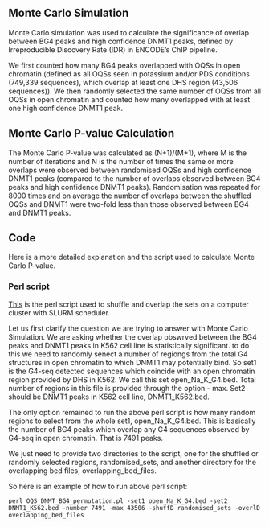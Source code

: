## Monte Carlo Simulation

Monte Carlo simulation was used to calculate the significance of overlap between BG4 peaks and high confidence DNMT1 peaks, defined by Irreproducible Discovery Rate (IDR) in ENCODE’s ChIP pipeline. 

We first counted how many BG4 peaks overlapped with OQSs in open chromatin (defined as all OQSs seen in potassium and/or PDS conditions (749,339 sequences), which overlap at least one DHS region (43,506 sequences)). We then randomly selected the same number of OQSs from all OQSs in open chromatin and counted how many overlapped with at least one high confidence DNMT1 peak. 

## Monte Carlo P-value Calculation

The Monte Carlo P-value was calculated as (N+1)/(M+1), where M is the number of iterations and N is the number of times the same or more overlaps were observed between randomised OQSs and high confidence DNMT1 peaks (compared to the number of overlaps observed between BG4 peaks and high confidence DNMT1 peaks). Randomisation was repeated for 8000 times and on average the number of overlaps between the shuffled OQSs and DNMT1 were two-fold less than those observed between BG4 and DNMT1 peaks.

## Code

Here is a more detailed explanation and the script used to calculate Monte Carlo P-value.

### Perl script 
[This](OQS_DNMT_BG4_permutation_github.pl) is the perl script used to shuffle and overlap the sets on a computer cluster with SLURM scheduler.

Let us first clarify the question we are trying to answer with Monte Carlo Simulation. We are asking whether the overlap obswrved between the BG4 peaks and DNMT1 peaks in K562 cell line is statistically significant. to do this we need to randomly senect a number of regiongs from the total G4 structures in open chromatin to which DNMT1 may potentially bind. So set1 is the G4-seq detected sequences which coincide with an open chromatin region provided by DHS in K562. We call this set open_Na_K_G4.bed. Total number of regions in this file is provided through the option - max. Set2 should be DNMT1 peaks in K562 cell line, DNMT1_K562.bed. 

The only option remained to run the above perl script is how many random regions to select from the whole set1, open_Na_K_G4.bed. This is basically the number of BG4 peaks which overlap any G4 sequences observed by G4-seq in open chromatin. That is 7491 peaks.

We just need to provide two directories to the script, one for the shuffled or randomly selected regions, randomised_sets, and another directory for the overlapping bed files, overlapping_bed_files.

So here is an example of how to run above perl script:
```
perl OQS_DNMT_BG4_permutation.pl -set1 open_Na_K_G4.bed -set2 DNMT1_K562.bed -number 7491 -max 43506 -shuffD randomised_sets -overlD overlapping_bed_files
```
